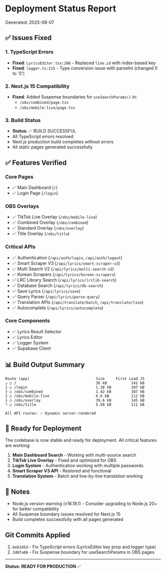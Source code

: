 # Deployment Status Report
Generated: 2025-08-07

## ✅ Issues Fixed

### 1. TypeScript Errors
- **Fixed**: `LyricsEditor.tsx:208` - Replaced `line.id` with index-based key
- **Fixed**: `logger.ts:215` - Type conversion issue with parseInt (changed 0 to '0')

### 2. Next.js 15 Compatibility
- **Fixed**: Added Suspense boundaries for `useSearchParams()` in:
  - `/obs/combined/page.tsx`
  - `/obs/mobile-live/page.tsx`

### 3. Build Status
- **Status**: ✅ BUILD SUCCESSFUL
- All TypeScript errors resolved
- Next.js production build completes without errors
- All static pages generated successfully

## ✅ Features Verified

### Core Pages
- ✅ Main Dashboard (`/`)
- ✅ Login Page (`/login`)

### OBS Overlays
- ✅ TikTok Live Overlay (`/obs/mobile-live`)
- ✅ Combined Overlay (`/obs/combined`)
- ✅ Standard Overlay (`/obs/overlay`)
- ✅ Title Overlay (`/obs/title`)

### Critical APIs
- ✅ Authentication (`/api/auth/login`, `/api/auth/logout`)
- ✅ Smart Scraper V3 (`/api/lyrics/smart-scraper-v3`)
- ✅ Multi Search V2 (`/api/lyrics/multi-search-v2`)
- ✅ Korean Scrapers (`/api/lyrics/korean-scrapers`)
- ✅ LRC Library Search (`/api/lyrics/lrclib-search`)
- ✅ Database Search (`/api/lyrics/db-search`)
- ✅ Save Lyrics (`/api/lyrics/save`)
- ✅ Query Parser (`/api/lyrics/parse-query`)
- ✅ Translation APIs (`/api/translate/batch`, `/api/translate/line`)
- ✅ Autocomplete (`/api/lyrics/autocomplete`)

### Core Components
- ✅ Lyrics Result Selector
- ✅ Lyrics Editor
- ✅ Logger System
- ✅ Supabase Client

## 📊 Build Output Summary

```
Route (app)                              Size     First Load JS
┌ ○ /                                    36 kB           141 kB
├ ○ /login                               1.38 kB         107 kB
├ ○ /obs/combined                        1.42 kB         107 kB
├ ○ /obs/mobile-live                     6.6 kB          112 kB
├ ○ /obs/overlay                         39.6 kB         145 kB
└ ○ /obs/title                           5.58 kB         111 kB

All API routes: ✓ Dynamic server-rendered
```

## 🚀 Ready for Deployment

The codebase is now stable and ready for deployment. All critical features are working:

1. **Main Dashboard Search** - Working with multi-source search
2. **TikTok Live Overlay** - Fixed and optimized for OBS
3. **Login System** - Authentication working with multiple passwords
4. **Smart Scraper V3 API** - Restored and functional
5. **Translation System** - Batch and line-by-line translation working

## 📝 Notes

- Node.js version warning (v18.19.1) - Consider upgrading to Node.js 20+ for better compatibility
- All Suspense boundary issues resolved for Next.js 15
- Build completes successfully with all pages generated

## Git Commits Applied

1. `be62d5d` - Fix TypeScript errors (LyricsEditor key prop and logger type)
2. `3d0fa86` - Fix Suspense boundary for useSearchParams in OBS pages

---
**Status: READY FOR PRODUCTION** ✅